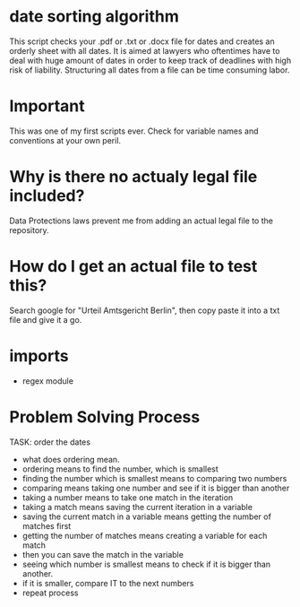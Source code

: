 # date sorting algorithm
This script checks your .pdf or .txt or .docx file for dates and creates an orderly sheet with all dates. It is aimed at lawyers who oftentimes have to deal with huge amount of dates in order to keep track of deadlines with high risk of liability. Structuring all dates from a file can be time consuming labor.

# Important
This was one of my first scripts ever. Check for variable names and conventions at your own peril.

# Why is there no actualy legal file included?
Data Protections laws prevent me from adding an actual legal file to the repository.

# How do I get an actual file to test this?
Search google for "Urteil Amtsgericht Berlin", then copy paste it into a txt file and give it a go.

# imports
- regex module

# Problem Solving Process
TASK: order the dates
- what does ordering mean.
- ordering means to find the number, which is smallest
- finding the number which is smallest means to comparing two numbers
- comparing means taking one number and see if it is bigger than another
- taking a number means to take one match in the iteration
- taking a match means saving the current iteration in a variable
- saving the current match in a variable means getting the number of matches first
- getting the number of matches means creating a variable for each match
- then you can save the match in the variable
- seeing which number is smallest means to check if it is bigger than another.
- if it is smaller, compare IT to the next numbers
- repeat process
